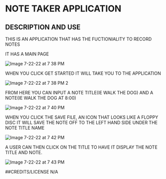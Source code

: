 # NOTE TAKER APPLICATION

## DESCRIPTION AND USE
THIS IS AN APPLICATION THAT HAS THE FUCTIONIALITY TO RECORD NOTES

IT HAS A MAIN PAGE 

![Image 7-22-22 at 7 38 PM](https://user-images.githubusercontent.com/103394466/180581264-01cc0a83-8f5e-4ba8-89ed-2e0db2c7bdf7.jpg)

WHEN YOU CLICK GET STARTED IT WILL TAKE YOU TO THE APPLICATION 

![Image 7-22-22 at 7 38 PM 2](https://user-images.githubusercontent.com/103394466/180581297-e507d3c9-23a4-462e-a6e6-99fdbd6756a9.jpg)

FROM HERE YOU CAN INPUT A NOTE TITLE(IE WALK THE DOG) AND A NOTE(IE WALK THE DOG AT 8:00)

![Image 7-22-22 at 7 40 PM](https://user-images.githubusercontent.com/103394466/180581323-280ba5e6-c15a-43bc-8440-54380469ae6a.jpg)

WHEN YOU CLICK THE SAVE FILE, AN ICON THAT LOOKS LIKE A FLOPPY DISC IT WILL SAVE THE NOTE OFF TO THE LEFT HAND SIDE UNDER THE NOTE TITLE NAME

![Image 7-22-22 at 7 42 PM](https://user-images.githubusercontent.com/103394466/180581348-0dc41f0e-2955-4bcf-944f-8cf2d3d214c3.jpg)

A USER CAN THEN CLICK ON THE TITLE TO HAVE IT DISPLAY THE NOTE TITLE AND NOTE.

![Image 7-22-22 at 7 43 PM](https://user-images.githubusercontent.com/103394466/180581382-b8894427-5813-4a61-b35a-9edece6588f8.jpg)

##CREDITS/LICENSE
N/A
